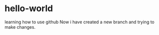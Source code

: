 # hello-world
learning how to use github
Now i have created a new branch and trying to make changes.
